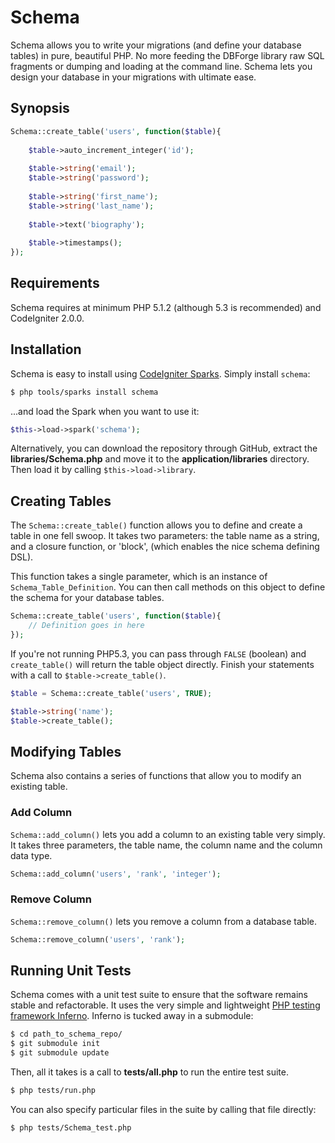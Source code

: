 # Schema

Schema allows you to write your migrations (and define your database tables) in pure, beautiful PHP. No more feeding the DBForge library raw SQL fragments or dumping and loading at the command line. Schema lets you design your database in your migrations with ultimate ease.

## Synopsis

```php
Schema::create_table('users', function($table){
    
    $table->auto_increment_integer('id');
    
    $table->string('email');
    $table->string('password');
    
    $table->string('first_name');
    $table->string('last_name');
    
    $table->text('biography');
    
    $table->timestamps();
});
```

## Requirements

Schema requires at minimum PHP 5.1.2 (although 5.3 is recommended) and CodeIgniter 2.0.0.

## Installation

Schema is easy to install using [CodeIgniter Sparks](http://getsparks.org). Simply install `schema`:

```bash
$ php tools/sparks install schema
```

...and load the Spark when you want to use it:

```php
$this->load->spark('schema');
```

Alternatively, you can download the repository through GitHub, extract the **libraries/Schema.php** and move it to the **application/libraries** directory. Then load it by calling `$this->load->library`.

## Creating Tables

The `Schema::create_table()` function allows you to define and create a table in one fell swoop. It takes two parameters: the table name as a string, and a closure function, or 'block', (which enables the nice schema defining DSL).

This function takes a single parameter, which is an instance of `Schema_Table_Definition`. You can then call methods on this object to define the schema for your database tables.

```php
Schema::create_table('users', function($table){
    // Definition goes in here
});
```

If you're not running PHP5.3, you can pass through `FALSE` (boolean) and `create_table()` will return the table object directly. Finish your statements with a call to `$table->create_table()`.

```php
$table = Schema::create_table('users', TRUE);

$table->string('name');
$table->create_table();
```

## Modifying Tables

Schema also contains a series of functions that allow you to modify an existing table.

### Add Column

`Schema::add_column()` lets you add a column to an existing table very simply. It takes three parameters, the table name, the column name and the column data type.

```php
Schema::add_column('users', 'rank', 'integer');
```

### Remove Column

`Schema::remove_column()` lets you remove a column from a database table.

```php
Schema::remove_column('users', 'rank');
```

## Running Unit Tests

Schema comes with a unit test suite to ensure that the software remains stable and refactorable. It uses the very simple and lightweight [PHP testing framework Inferno](https://github.com/jamierumbelow/inferno). Inferno is tucked away in a submodule:

```bash
$ cd path_to_schema_repo/
$ git submodule init
$ git submodule update
```

Then, all it takes is a call to **tests/all.php** to run the entire test suite.

```bash
$ php tests/run.php
```

You can also specify particular files in the suite by calling that file directly:

```bash
$ php tests/Schema_test.php
```